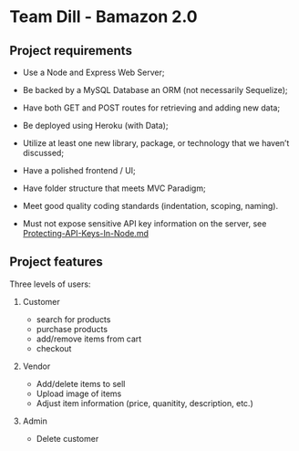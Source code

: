 # Team Dill - Bamazon 2.0

## Project requirements
* Use a Node and Express Web Server;

* Be backed by a MySQL Database an ORM (not necessarily Sequelize);

* Have both GET and POST routes for retrieving and adding new data;

* Be deployed using Heroku (with Data);

* Utilize at least one new library, package, or technology that we haven’t discussed;

* Have a polished frontend / UI;

* Have folder structure that meets MVC Paradigm;

* Meet good quality coding standards (indentation, scoping, naming).

* Must not expose sensitive API key information on the server, see [Protecting-API-Keys-In-Node.md](../../../10-nodejs/03-Supplemental/Protecting-API-Keys-In-Node.md)

## Project features
Three levels of users:
1. Customer
    * search for products
    * purchase products
    * add/remove items from cart
    * checkout

2. Vendor
    * Add/delete items to sell
    * Upload image of items
    * Adjust item information (price, quanitity, description, etc.)

3. Admin
    * Delete customer
    
